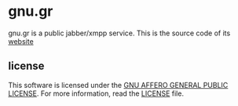 # gnu.gr

gnu.gr is a public jabber/xmpp service.
This is the source code of its [website](https://gnu.gr)

## license

This software is licensed under the [GNU AFFERO GENERAL PUBLIC LICENSE](https://www.gnu.org/licenses/agpl-3.0.html).
For more information, read the [LICENSE](LICENSE) file.
